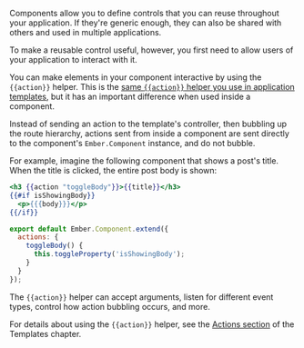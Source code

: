 Components allow you to define controls that you can reuse throughout
your application. If they're generic enough, they can also be shared
with others and used in multiple applications.

To make a reusable control useful, however, you first need to allow
users of your application to interact with it.

You can make elements in your component interactive by using the
`{{action}}` helper. This is the [same `{{action}}` helper you use in
application templates](../../templates/actions), but it has an
important difference when used inside a component.

Instead of sending an action to the template's controller, then bubbling
up the route hierarchy, actions sent from inside a component are sent
directly to the component's `Ember.Component` instance, and do not
bubble.

For example, imagine the following component that shows a post's title.
When the title is clicked, the entire post body is shown:

```app/templates/components/post-summary.hbs
<h3 {{action "toggleBody"}}>{{title}}</h3>
{{#if isShowingBody}}
  <p>{{{body}}}</p>
{{/if}}
```

```app/components/post-summary.js
export default Ember.Component.extend({
  actions: {
    toggleBody() {
      this.toggleProperty('isShowingBody');
    }
  }
});
```

The `{{action}}` helper can accept arguments, listen for different event
types, control how action bubbling occurs, and more.

For details about using the `{{action}}` helper, see the [Actions
section](../../templates/actions) of the Templates chapter.
